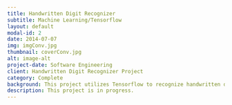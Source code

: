 ```yaml
---
title: Handwritten Digit Recognizer
subtitle: Machine Learning/Tensorflow 
layout: default
modal-id: 2
date: 2014-07-07
img: imgConv.jpg
thumbnail: coverConv.jpg
alt: image-alt
project-date: Software Engineering
client: Handwritten Digit Recognizer Project
category: Complete
background: This project utilizes Tensorflow to recognize handwritten digits using convolutional networks, as well as techniques such as learning rate decay and dropout to recognize handwritten digits to accuracy above 99%. This is completed by following a tutorial by Martin Gorner
description: This project is in progress.
---
```

